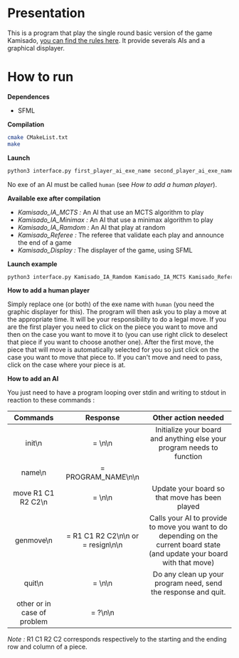 Presentation
===
This is a program that play the single round basic version of the game Kamisado, [you can find the rules here](http://www.boardspace.net/kamisado/english/RULES%20ENG.pdf).
It provide severals AIs and a graphical displayer.

How to run
===
**Dependences**
- SFML

**Compilation**
```bash
cmake CMakeList.txt
make
```

**Launch**
```bash
python3 interface.py first_player_ai_exe_name second_player_ai_exe_name referee_exe_name display_exe_name (facultative)
```
No exe of an AI must be called `human` (see *How to add a human player*).

**Available exe after compilation**
- *Kamisado_IA_MCTS :* An AI that use an MCTS algorithm to play
- *Kamisado_IA_Minimax :* An AI that use a minimax algorithm to play
- *Kamisado_IA_Ramdom :* An AI that play at random
- *Kamisado_Referee :* The referee that validate each play and announce the end of a game
- *Kamisado_Display :* The displayer of the game, using SFML

**Launch example**
```bash
python3 interface.py Kamisado_IA_Ramdom Kamisado_IA_MCTS Kamisado_Referee Kamisado_Display
```

**How to add a human player**

Simply replace one (or both) of the exe name with `human` (you need the graphic displayer for this). The program will then ask you to play a move at the appropriate time. It will be your responsibility to do a legal move.
If you are the first player you need to click on the piece you want to move and then on the case you want to move it to (you can use right click to deselect that piece if you want to choose another one).
After the first move, the piece that will move is automatically selected for you so just click on the case you want to move that piece to. If you can't move and need to pass, click on the case where your piece is at.

**How to add an AI**

You just need to have a program looping over stdin and writing to stdout in reaction to these commands :

|           Commands          |      Response                      |     Other action needed             |
|:---------------------------:|:----------------------------------:|:-----------------------------------:|
|init\n|= \n\n|Initialize your board and anything else your program needs to function|
|name\n|= PROGRAM_NAME\n\n| |
|move R1 C1 R2 C2\n|= \n\n|Update your board so that move has been played|
|genmove\n|= R1 C1 R2 C2\n\n or = resign\n\n|Calls your AI to provide to move you want to do depending on the current board state (and update your board with that move)|
|quit\n|= \n\n|Do any clean up your program need, send the response and quit.|
|other or in case of problem|= ?\n\n| |

*Note :* R1 C1 R2 C2 corresponds respectively to the starting and the ending row and column of a piece.
